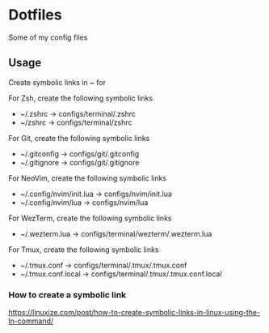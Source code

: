 # Dotfiles

Some of my config files

## Usage

Create symbolic links in ~ for

For Zsh, create the following symbolic links
-   ~/.zshrc -> configs/terminal/.zshrc
-   ~/zshrc -> configs/terminal/zshrc


For Git, create the following symbolic links
-   ~/.gitconfig -> configs/git/.gitconfig
-   ~/.gitignore -> configs/git/.gitignore

For NeoVim, create the following symbolic links

-   ~/.config/nvim/init.lua -> configs/nvim/init.lua
-   ~/.config/nvim/lua -> configs/nvim/lua

For WezTerm, create the following symbolic links
-   ~/.wezterm.lua -> configs/terminal/wezterm/.wezterm.lua

For Tmux, create the following symbolic links
-   ~/.tmux.conf -> configs/terminal/.tmux/.tmux.conf
-   ~/.tmux.conf.local -> configs/terminal/.tmux/.tmux.conf.local

### How to create a symbolic link

https://linuxize.com/post/how-to-create-symbolic-links-in-linux-using-the-ln-command/

